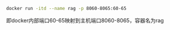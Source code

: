 ```bash
docker run -itd --name rag -p 8060-8065:60-65
```

即docker内部端口60-65映射到主机端口8060-8065，容器名为rag

